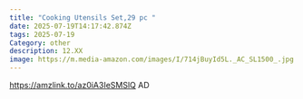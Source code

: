 ```yaml
---
title: "Cooking Utensils Set,29 pc "
date: 2025-07-19T14:17:42.874Z
tags: 2025-07-19
Category: other
description: 12.XX
image: https://m.media-amazon.com/images/I/714jBuyId5L._AC_SL1500_.jpg
---
```

https://amzlink.to/az0iA3IeSMSlQ   AD